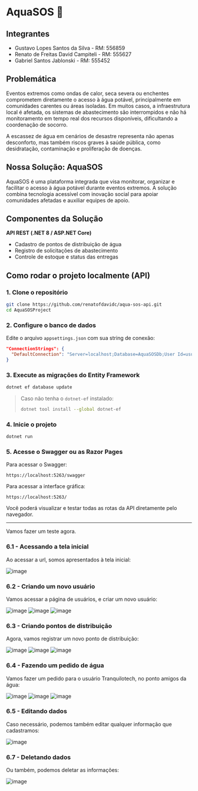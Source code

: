 # AquaSOS 🌊

## Integrantes

- Gustavo Lopes Santos da Silva - RM: 556859  
- Renato de Freitas David Campiteli - RM: 555627  
- Gabriel Santos Jablonski - RM: 555452  

## Problemática

Eventos extremos como ondas de calor, seca severa ou enchentes comprometem diretamente o acesso à água potável, principalmente em comunidades carentes ou áreas isoladas. Em muitos casos, a infraestrutura local é afetada, os sistemas de abastecimento são interrompidos e não há monitoramento em tempo real dos recursos disponíveis, dificultando a coordenação de socorro.

A escassez de água em cenários de desastre representa não apenas desconforto, mas também riscos graves à saúde pública, como desidratação, contaminação e proliferação de doenças.

## Nossa Solução: AquaSOS

AquaSOS é uma plataforma integrada que visa monitorar, organizar e facilitar o acesso à água potável durante eventos extremos. A solução combina tecnologia acessível com inovação social para apoiar comunidades afetadas e auxiliar equipes de apoio.

## Componentes da Solução

 **API REST (.NET 8 / ASP.NET Core)**  
   - Cadastro de pontos de distribuição de água  
   - Registro de solicitações de abastecimento  
   - Controle de estoque e status das entregas  


## Como rodar o projeto localmente (API)

### 1. Clone o repositório

```bash
git clone https://github.com/renatofdavidc/aqua-sos-api.git
cd AquaSOSProject
```

### 2. Configure o banco de dados

Edite o arquivo `appsettings.json` com sua string de conexão:

```json
"ConnectionStrings": {
  "DefaultConnection": "Server=localhost;Database=AquaSOSDb;User Id=usuario;Password=senha;"
}
```

### 3. Execute as migrações do Entity Framework

```bash
dotnet ef database update
```

> Caso não tenha o `dotnet-ef` instalado:
>
> ```bash
> dotnet tool install --global dotnet-ef
> ```

### 4. Inicie o projeto

```bash
dotnet run
```

### 5. Acesse o Swagger ou as Razor Pages

Para acessar o Swagger:

```
https://localhost:5263/swagger
```

Para acessar a interface gráfica:

```
https://localhost:5263/
```

Você poderá visualizar e testar todas as rotas da API diretamente pelo navegador.

---

Vamos fazer um teste agora.
### 6.1 - Acessando a tela inicial

Ao acessar a url, somos apresentados à tela inicial:

![image](https://github.com/user-attachments/assets/8d26aba5-7df9-4d34-a2c4-0b02f6d0563c)

### 6.2 - Criando um novo usuário

Vamos acessar a página de usuários, e criar um novo usuário:

![image](https://github.com/user-attachments/assets/15fc120d-84de-4277-acac-c9f508cf5f4e)
![image](https://github.com/user-attachments/assets/72f3dbd9-365a-4fca-9f48-9284319f0e4e)
![image](https://github.com/user-attachments/assets/4de9fda8-a140-4f75-848e-f618b2f33ad7)

### 6.3 - Criando pontos de distribuição

Agora, vamos registrar um novo ponto de distribuição:

![image](https://github.com/user-attachments/assets/9faff825-39aa-4eef-8d58-442cf79b327a)
![image](https://github.com/user-attachments/assets/35b96001-4907-4ce6-9f3d-26b7ce5ab712)
![image](https://github.com/user-attachments/assets/5da8b5f4-d630-4a3f-a8ee-1370246715a4)

### 6.4 - Fazendo um pedido de água

Vamos fazer um pedido para o usuário Tranquilotech, no ponto amigos da água:

![image](https://github.com/user-attachments/assets/664d2dbb-7beb-45a1-ab45-8f73b42e0920)
![image](https://github.com/user-attachments/assets/86a16ad9-f1bb-46f3-b964-7de857d6c15f)
![image](https://github.com/user-attachments/assets/44ddbb31-ea42-420e-ba37-6d50a9525ec2)

### 6.5 - Editando dados

Caso necessário, podemos também editar qualquer informação que cadastramos:

![image](https://github.com/user-attachments/assets/ab7aaf6e-e07e-41ea-bfbf-e58ddb055c3a)

### 6.7 - Deletando dados

Ou também, podemos deletar as informações:

![image](https://github.com/user-attachments/assets/a5e86616-a060-444a-8f5f-832be4fa72de)
